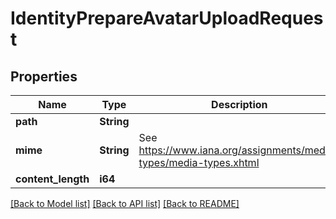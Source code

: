 # IdentityPrepareAvatarUploadRequest

## Properties

Name | Type | Description | Notes
------------ | ------------- | ------------- | -------------
**path** | **String** |  | 
**mime** | **String** | See https://www.iana.org/assignments/media-types/media-types.xhtml | 
**content_length** | **i64** |  | 

[[Back to Model list]](../README.md#documentation-for-models) [[Back to API list]](../README.md#documentation-for-api-endpoints) [[Back to README]](../README.md)


